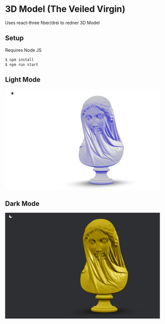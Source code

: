# 3D Model (The Veiled Virgin)

Uses react-three fiber/drei to redner 3D Model

## Setup

Requires Node JS

```
$ npm install
$ npm run start
```

## Light Mode

![Light Mode](image.png)

## Dark Mode

![Alt text](image-1.png)
